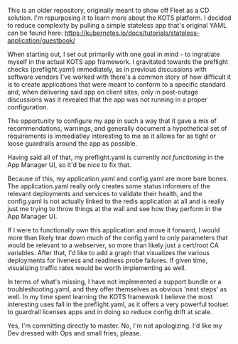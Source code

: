 This is an older repository, originally meant to show off Fleet as a CD solution. I'm repurposing it to learn more about the KOTS platform. I decided to reduce complexity by pulling a simple stateless app that's original YAML can be found here: https://kubernetes.io/docs/tutorials/stateless-application/guestbook/

When starting out, I set out primarily with one goal in mind - to ingratiate myself in the actual KOTS app framework. I gravitated towards the preflight checks (preflight.yaml) immediately, as in previous discussions with software vendors I've worked with there's a common story of how difficult it is to create applications that were meant to conform to a specific standard and, when delivering said app on client sites, only in post-outage discussions was it revealed that the app was not running in a proper configuration.

The opportunity to configure my app in such a way that it gave a mix of recommendations, warnings, and generally document a hypothetical set of requirements is immediatley interesting to me as it allows for as tight or loose guardrails around the app as possible.

Having said all of that, my preflight.yaml is currently _not functioning_ in the App Manager UI, so it'd be nice to fix that.

Because of this, my application.yaml and config.yaml are more bare bones. The application.yaml really only creates some status informers of the relevant deployments and services to validate their health, and the config.yaml is not actually linked to the redis application at all and is really just me trying to throw things at the wall and see how they perform in the App Manager UI.

If I were to functionally own this application and move it forward, I would more than likely tear down much of the config.yaml to only parameters that would be relevant to a webserver, so more than likely just a cert/root CA variables. After that, I'd like to add a graph that visualizes the various deployments for liveness and readiness probe failures. If given time, visualizing traffic rates would be worth implementing as well.

In terms of what's missing, I have not implemented a support bundle or a troubleshooting.yaml, and they offer themselves as obvious 'next steps' as well. In my time spent learning the KOTS framework I believe the most interesting uses fall in the preflight.yaml, as it offers a very powerful toolset to guardrail licenses apps and in doing so reduce config drift at scale.

Yes, I'm committing directly to master. No, I'm not apologizing. I'd like my Dev dressed with Ops and small fries, please.